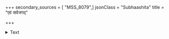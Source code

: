 +++
secondary_sources = [ "MSS_8079",]
jsonClass = "Subhaashita"
title = "एवं सर्वजगद्"

+++

<details><summary>Text</summary>

एवं सर्वजगद् विलोक्य कलितं दुर्वारवीर्यात्मना निस्त्रिंशेन समस्तसत्त्वसमितिप्रध्वंसिना मृत्युना।  
सद्रत्नत्रयशातमार्गणगणं गृह्णन्ति तच्छित्तये सन्तः शान्तधियो जिनेश्वरतपः साम्राज्यलक्ष्मीश्रिताः॥
</details>
